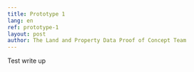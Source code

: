 ```yaml
---
title: Prototype 1
lang: en
ref: prototype-1
layout: post
author: The Land and Property Data Proof of Concept Team
---
```


Test write up